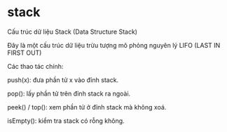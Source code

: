 # stack
 Cấu trúc dữ liệu Stack (Data Structure Stack)

Đây là một cấu trúc dữ liệu trừu tượng mô phỏng nguyên lý LIFO (LAST IN FIRST OUT)

Các thao tác chính:

push(x): đưa phần tử x vào đỉnh stack.

pop(): lấy phần tử trên đỉnh stack ra ngoài.

peek() / top(): xem phần tử ở đỉnh stack mà không xoá.

isEmpty(): kiểm tra stack có rỗng không.